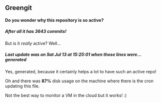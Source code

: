 ## Greengit

#### Do you wonder why this repository is so active?

##### After all it has 3643 commits!

But is it *really* active? Well...

##### Last update was on Sat Jul 13 at 15:25:01 when those lines were... generated

Yes, generated, because it certainly helps a lot to have such an active repo!

Oh and there was **87%** disk usage on the machine
where there is the cron updating this file.

Not the best way to monitor a VM in the cloud but it works! :)
